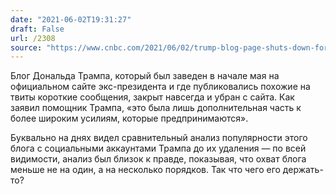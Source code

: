 ```yaml
---
date: "2021-06-02T19:31:27"
draft: False
url: /2308
source: "https://www.cnbc.com/2021/06/02/trump-blog-page-shuts-down-for-good.html"
---
```


Блог Дональда Трампа, который был заведен в начале мая на официальном сайте экс-президента и где публиковались похожие на твиты короткие сообщения, закрыт навсегда и убран с сайта. Как заявил помощник Трампа, «это была лишь дополнительная часть к более широким усилиям, которые предпринимаются».

Буквально на днях видел сравнительный анализ популярности этого блога с социальными аккаунтами Трампа до их удаления — по всей видимости, анализ был близок к правде, показывая, что охват блога меньше не на один, а на несколько порядков. Так что чего его держать-то?
